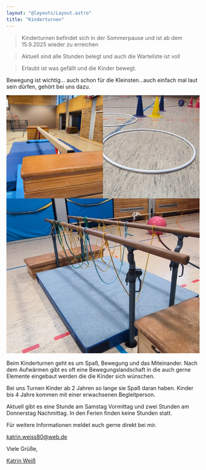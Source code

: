 ```yaml
---
layout: "@layouts/Layout.astro"
title: "Kinderturnen"
---
```


<blockquote class="text-warning-content bg-warning/70">Kinderturnen befindet sich in der Sommerpause und ist ab dem 15.9.2025 wieder zu erreichen</blockquote>
<blockquote class="text-error-content bg-error/50">Aktuell sind alle Stunden belegt und auch die Warteliste ist voll</blockquote>

> Erlaubt ist was gefällt und die Kinder bewegt.

Bewegung ist wichtig... auch schon für die Kleinsten...auch einfach mal laut sein dürfen, gehört bei uns dazu.

![Turnübungen](../../assets/kinderturnen.jpg)

Beim Kinderturnen geht es um Spaß, Bewegung und das Miteinander. Nach dem Aufwärmen gibt es oft eine Bewegungslandschaft in die auch gerne Elemente eingebaut werden die die Kinder sich wünschen.

Bei uns Turnen Kinder ab 2 Jahren so lange sie Spaß daran haben. Kinder bis 4 Jahre kommen mit einer erwachsenen Begleitperson.

Aktuell gibt es eine Stunde am Samstag Vormittag und zwei Stunden am Donnerstag Nachmittag. In den Ferien finden keine Stunden statt.

Für weitere Informationen meldet euch gerne direkt bei mir.

[katrin.weiss80@web.de](mailto://katrin.weiss80@web.de)

Viele Grüße,

[Katrin Weiß](mailto://katrin.weiss80@web.de)
